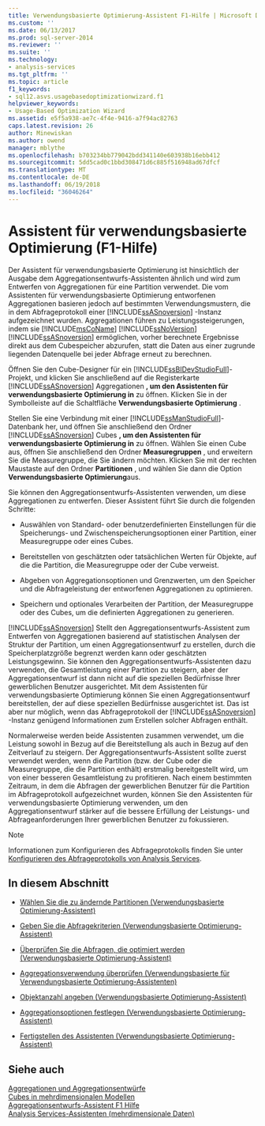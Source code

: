 ```yaml
---
title: Verwendungsbasierte Optimierung-Assistent F1-Hilfe | Microsoft Docs
ms.custom: ''
ms.date: 06/13/2017
ms.prod: sql-server-2014
ms.reviewer: ''
ms.suite: ''
ms.technology:
- analysis-services
ms.tgt_pltfrm: ''
ms.topic: article
f1_keywords:
- sql12.asvs.usagebasedoptimizationwizard.f1
helpviewer_keywords:
- Usage-Based Optimization Wizard
ms.assetid: e5f5a938-ae7c-4f4e-9416-a7f94ac82763
caps.latest.revision: 26
author: Minewiskan
ms.author: owend
manager: mblythe
ms.openlocfilehash: b703234bb779042bdd341140e603938b16ebb412
ms.sourcegitcommit: 5dd5cad0c1bbd308471d6c885f516948ad67dfcf
ms.translationtype: MT
ms.contentlocale: de-DE
ms.lasthandoff: 06/19/2018
ms.locfileid: "36046264"
---
```

# <a name="usage-based-optimization-wizard-f1-help"></a>Assistent für verwendungsbasierte Optimierung (F1-Hilfe)
  Der Assistent für verwendungsbasierte Optimierung ist hinsichtlich der Ausgabe dem Aggregationsentwurfs-Assistenten ähnlich und wird zum Entwerfen von Aggregationen für eine Partition verwendet. Die vom Assistenten für verwendungsbasierte Optimierung entworfenen Aggregationen basieren jedoch auf bestimmten Verwendungsmustern, die in dem Abfrageprotokoll einer [!INCLUDE[ssASnoversion](../includes/ssasnoversion-md.md)] -Instanz aufgezeichnet wurden. Aggregationen führen zu Leistungssteigerungen, indem sie [!INCLUDE[msCoName](../includes/msconame-md.md)] [!INCLUDE[ssNoVersion](../includes/ssnoversion-md.md)] [!INCLUDE[ssASnoversion](../includes/ssasnoversion-md.md)] ermöglichen, vorher berechnete Ergebnisse direkt aus dem Cubespeicher abzurufen, statt die Daten aus einer zugrunde liegenden Datenquelle bei jeder Abfrage erneut zu berechnen.  
  
 Öffnen Sie den Cube-Designer für ein [!INCLUDE[ssBIDevStudioFull](../includes/ssbidevstudiofull-md.md)]-Projekt, und klicken Sie anschließend auf die Registerkarte [!INCLUDE[ssASnoversion](../includes/ssasnoversion-md.md)] Aggregationen **, um den Assistenten für verwendungsbasierte Optimierung in** zu öffnen. Klicken Sie in der Symbolleiste auf die Schaltfläche **Verwendungsbasierte Optimierung** .  
  
 Stellen Sie eine Verbindung mit einer [!INCLUDE[ssManStudioFull](../includes/ssmanstudiofull-md.md)]-Datenbank her, und öffnen Sie anschließend den Ordner [!INCLUDE[ssASnoversion](../includes/ssasnoversion-md.md)] Cubes **, um den Assistenten für verwendungsbasierte Optimierung in** zu öffnen. Wählen Sie einen Cube aus, öffnen Sie anschließend den Ordner **Measuregruppen** , und erweitern Sie die Measuregruppe, die Sie ändern möchten. Klicken Sie mit der rechten Maustaste auf den Ordner **Partitionen** , und wählen Sie dann die Option **Verwendungsbasierte Optimierung**aus.  
  
 Sie können den Aggregationsentwurfs-Assistenten verwenden, um diese Aggregationen zu entwerfen. Dieser Assistent führt Sie durch die folgenden Schritte:  
  
-   Auswählen von Standard- oder benutzerdefinierten Einstellungen für die Speicherungs- und Zwischenspeicherungsoptionen einer Partition, einer Measuregruppe oder eines Cubes.  
  
-   Bereitstellen von geschätzten oder tatsächlichen Werten für Objekte, auf die die Partition, die Measuregruppe oder der Cube verweist.  
  
-   Abgeben von Aggregationsoptionen und Grenzwerten, um den Speicher und die Abfrageleistung der entworfenen Aggregationen zu optimieren.  
  
-   Speichern und optionales Verarbeiten der Partition, der Measuregruppe oder des Cubes, um die definierten Aggregationen zu generieren.  
  
 [!INCLUDE[ssASnoversion](../includes/ssasnoversion-md.md)] Stellt den Aggregationsentwurfs-Assistent zum Entwerfen von Aggregationen basierend auf statistischen Analysen der Struktur der Partition, um einen Aggregationsentwurf zu erstellen, durch die Speicherplatzgröße begrenzt werden kann oder geschätzten Leistungsgewinn. Sie können den Aggregationsentwurfs-Assistenten dazu verwenden, die Gesamtleistung einer Partition zu steigern, aber der Aggregationsentwurf ist dann nicht auf die speziellen Bedürfnisse Ihrer gewerblichen Benutzer ausgerichtet. Mit dem Assistenten für verwendungsbasierte Optimierung können Sie einen Aggregationsentwurf bereitstellen, der auf diese speziellen Bedürfnisse ausgerichtet ist. Das ist aber nur möglich, wenn das Abfrageprotokoll der [!INCLUDE[ssASnoversion](../includes/ssasnoversion-md.md)] -Instanz genügend Informationen zum Erstellen solcher Abfragen enthält.  
  
 Normalerweise werden beide Assistenten zusammen verwendet, um die Leistung sowohl in Bezug auf die Bereitstellung als auch in Bezug auf den Zeitverlauf zu steigern. Der Aggregationsentwurfs-Assistent sollte zuerst verwendet werden, wenn die Partition (bzw. der Cube oder die Measuregruppe, die die Partition enthält) erstmalig bereitgestellt wird, um von einer besseren Gesamtleistung zu profitieren. Nach einem bestimmten Zeitraum, in dem die Abfragen der gewerblichen Benutzer für die Partition im Abfrageprotokoll aufgezeichnet wurden, können Sie den Assistenten für verwendungsbasierte Optimierung verwenden, um den Aggregationsentwurf stärker auf die bessere Erfüllung der Leistungs- und Abfrageanforderungen Ihrer gewerblichen Benutzer zu fokussieren.  
  
> [!NOTE]  
>  Informationen zum Konfigurieren des Abfrageprotokolls finden Sie unter [Konfigurieren des Abfrageprotokolls von Analysis Services](http://www.microsoft.com/technet/prodtechnol/sql/2005/technologies/config_ssas_querylog.mspx).  
  
## <a name="in-this-section"></a>In diesem Abschnitt  
  
-   [Wählen Sie die zu ändernde Partitionen &#40;Verwendungsbasierte Optimierung-Assistent&#41;](select-partitions-to-modify-usage-based-optimization-wizard.md)  
  
-   [Geben Sie die Abfragekriterien &#40;Verwendungsbasierte Optimierung-Assistent&#41;](specify-query-criteria-usage-based-optimization-wizard.md)  
  
-   [Überprüfen Sie die Abfragen, die optimiert werden &#40;Verwendungsbasierte Optimierung-Assistent&#41;](review-the-queries-that-will-be-optimized-usage-based-optimization-wizard.md)  
  
-   [Aggregationsverwendung überprüfen &#40;Verwendungsbasierte für Verwendungsbasierte Optimierung-Assistenten&#41;](review-aggregation-usage-usage-based-optimiation-wizard.md)  
  
-   [Objektanzahl angeben &#40;Verwendungsbasierte Optimierung-Assistent&#41;](specify-object-counts-usage-based-optimization-wizard.md)  
  
-   [Aggregationsoptionen festlegen &#40;Verwendungsbasierte Optimierung-Assistent&#41;](set-aggregation-options-usage-based-optimization-wizard.md)  
  
-   [Fertigstellen des Assistenten &#40;Verwendungsbasierte Optimierung-Assistent&#41;](completing-the-wizard-usage-based-optimization-wizard.md)  
  
## <a name="see-also"></a>Siehe auch  
 [Aggregationen und Aggregationsentwürfe](multidimensional-models-olap-logical-cube-objects/aggregations-and-aggregation-designs.md)   
 [Cubes in mehrdimensionalen Modellen](multidimensional-models/cubes-in-multidimensional-models.md)   
 [Aggregationsentwurfs-Assistent F1 Hilfe](aggregation-design-wizard-f1-help.md)   
 [Analysis Services-Assistenten &#40;mehrdimensionale Daten&#41;](analysis-services-wizards-multidimensional-data.md)  
  
  